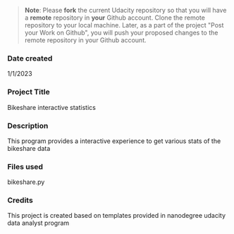 >**Note**: Please **fork** the current Udacity repository so that you will have a **remote** repository in **your** Github account. Clone the remote repository to your local machine. Later, as a part of the project "Post your Work on Github", you will push your proposed changes to the remote repository in your Github account.

### Date created
1/1/2023

### Project Title
Bikeshare interactive statistics

### Description
This program provides a interactive experience to get various stats of the bikeshare data

### Files used
bikeshare.py

### Credits
This project is created based on templates provided in nanodegree udacity data analyst program